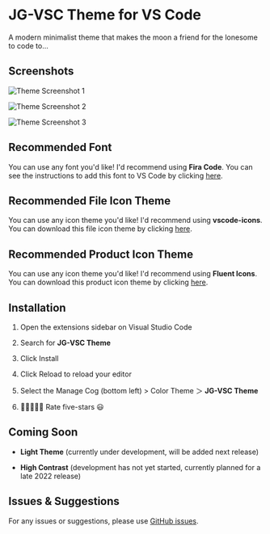 # **JG-VSC Theme for VS Code**

A modern minimalist theme that makes the moon a friend for the lonesome to code to...

## Screenshots

![Theme Screenshot 1](https://jg-vsc.s3.amazonaws.com/theme-screenshot-1.png)

![Theme Screenshot 2](https://jg-vsc.s3.amazonaws.com/theme-screenshot-2.png)

![Theme Screenshot 3](https://jg-vsc.s3.amazonaws.com/theme-screenshot-3.png)

## Recommended Font

You can use any font you'd like! I'd recommend using **Fira Code**. You can see the instructions to add this font to VS Code by clicking [here](https://github.com/tonsky/FiraCode/wiki/VS-Code-Instructions).

## Recommended File Icon Theme

You can use any icon theme you'd like! I'd recommend using **vscode-icons**. You can download this file icon theme by clicking [here](https://github.com/jay-guro/jg-vsc/issues).

## Recommended Product Icon Theme

You can use any icon theme you'd like! I'd recommend using **Fluent Icons**. You can download this product icon theme by clicking [here](https://github.com/jay-guro/jg-vsc/issues).

## Installation

1. Open the extensions sidebar on Visual Studio Code

1. Search for **JG-VSC Theme**

1. Click Install

1. Click Reload to reload your editor

1. Select the Manage Cog (bottom left) > Color Theme ＞ **JG-VSC Theme**

1. 🌟🌟🌟🌟🌟 Rate five-stars 😃

## Coming Soon

- **Light Theme** (currently under development, will be added next release)

- **High Contrast** (development has not yet started, currently planned for a late 2022 release)

## Issues & Suggestions

For any issues or suggestions, please use [GitHub issues](https://github.com/jay-guro/jg-vsc/issues).
